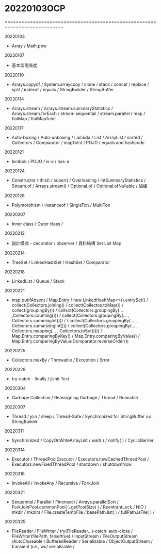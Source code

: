 # 20220103OCP
===========================================================================

20220103
- Array / Math.pow

20220107
- 基本型態長度

20220110
- Arrays.copyof / System.arraycopy / clone / stack / concat / replace / split / indexof / equals / StringBuilder / StringBuffer

20220114
- Arrays.stream / Arrays.stream.summaryStatistics / Arrays.stream.forEach / stream.sequential / stream.parallel / map / flatMap / flatMapToInt

20220117
- Auto-boxing / Auto-unboxing / Lambda / List / ArrayList / sorted / Collectors / Comparator / mapToInt / POJO / equals and hashcode

20220121
- lombok / POJO / is-a / has-a

20220124
- Constructor / this() / super() / Overloading / IntSummaryStatistics / Stream.of / Arrays.stream()  / Optional.of / Optional.ofNullable / 加權

20220128
- Polymorphism / instanceof / SingleTon / MultiTon

20220207
- Inner class / Outer class / 

20220212
- 設計模式 - decorator / observer / 資料結構 Set List Map

20220214
- TreeSet  / LinkedHashSet / HashSet / Comparator 

20220218
- LinkedList / Queue / Stack

20220221
- map.putIfAbsent / Map.Entry / new LinkedHashMap<>().entrySet() / collect(Collectors.joining() / collect(Collectos.toMap()) / collect(groupingBy()) / collect(Collectors.groupingBy(… ,Collectors.counting())) / collect(Collectors.groupingBy(… , Collectors.summingInt())) / / collect(Collectors.groupingBy(… , Collectors.sumarizingInt())) / collect(Collectors.groupingBy(… , Collectors.mapping(… , Collectors.toSet()))) / Map.Entry.comparingByKey() / Map.Entry.comparingByValue() / Map.Entry.comparingByValue(Comparator.reverseOrder())

20220225
- Collectors.maxBy / Throwable / Exception / Error

20220228
- try-catch - finally / jUnit Test

20220304
- Garbage Collection / Reassigning Garbage / Thread / Runnable

20220307
- Thread / join / sleep / Thread-Safe / Synchronized for StringBuffer  v.s. StringBuilder 

20220311
- Synchronized / CopyOnWriteArrayList /  wait( ) / notify( ) / CyclicBarrier 

20220314
- Executor / ThreadPoolExecutor / Executors.newCachedThreadPool / Executors.newFixedThreadPool / shutdown  / shutdownNow

20220318
- invokeAll / invokeAny / Recursive / ForkJoin

20220321
- Sequential  / Parallel / Finonacci / Arrays.parallelSort / ForkJoinPool.commonPool( ).getPoolSize( ) / ReentrantLock / NIO /  mkdir / mkdirs / File.createTempFile / basePath.list( ) / fullPath.isFile( ) / 

20220325
- FileReader / FileWriter / try(FileReader…)-catch: auto-close / FileWriter(filePath, false/true) / InputStream / FileOutputStream /AutoCloseable / BufferedReader / Serializable / ObjectOutputStream / transient (i.e., wo/ serializable / 



